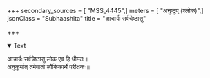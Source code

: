 +++
secondary_sources = [ "MSS_4445",]
meters = [ "अनुष्टुप् (श्लोक)",]
jsonClass = "Subhaashita"
title = "आचार्यः सर्वचेष्टासु"

+++

<details open><summary>Text</summary>

आचार्यः सर्वचेष्टासु लोक एव हि धीमतः।  
अनुकुर्यात् तमेवातो लौकिकार्थे परीक्षकः॥
</details>
